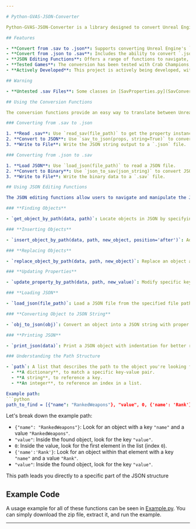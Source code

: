 ```yaml
---

# Python-GVAS-JSON-Converter

Python-GVAS-JSON-Converter is a library designed to convert Unreal Engine's Game Variable and Attribute System (GVAS) files between `.sav` and `.json` formats. It provides a way to read and interpret the binary structure of `.sav` files and translate them into human-readable JSON format, as well as convert JSON back to the original `.sav` format.

## Features

- **Convert from .sav to .json**: Supports converting Unreal Engine's `.sav` files into `.json` format.
- **Convert from .json to .sav**: Includes the ability to convert `.json` files back to the original `.sav` format.
- **JSON Editing Functions**: Offers a range of functions to navigate, manipulate, and modify the specific JSON structure with ease.
- **Tested Games**: The conversion has been tested with Crab Champions, and it may work for other games as well.
- **Actively Developed**: This project is actively being developed, with new features and improvements being added.

## Warning

- **Untested .sav Files**: Some classes in [SavProperties.py](SavConverter/SavProperties.py) may not function correctly with untested `.sav` files, and certain [SavReader.py](SavConverter/SavReader.py) code segments may be broken for untested datatypes. While the library has been designed with flexibility in mind, full compatibility with all `.sav` files cannot be guaranteed at this stage. Efforts will continue to progressively test other games' `.sav` files and refine the code accordingly.

## Using the Conversion Functions

The conversion functions provide an easy way to translate between Unreal Engine's `.sav` and `.json` formats.

### Converting from .sav to .json

1. **Read .sav**: Use `read_sav(file_path)` to get the property instances from the `.sav` file.
2. **Convert to JSON**: Use `sav_to_json(props, string=True)` to convert properties to JSON. Use the `string` parameter to return a JSON string or object.
3. **Write to File**: Write the JSON string output to a `.json` file.

### Converting from .json to .sav

1. **Load JSON**: Use `load_json(file_path)` to read a JSON file.
2. **Convert to Binary**: Use `json_to_sav(json_string)` to convert JSON to binary data.
3. **Write to File**: Write the binary data to a `.sav` file.

## Using JSON Editing Functions

The JSON editing functions allow users to navigate and manipulate the JSON structure using paths, providing functions like:

### **Finding Objects**

- `get_object_by_path(data, path)`: Locate objects in JSON by specifying the path. Returns the object found at the specified path or `None` if the path is not found.

### **Inserting Objects**

- `insert_object_by_path(data, path, new_object, position='after')`: Add a new object at the specified location. Use the `position` parameter to insert before or after the targeted object.

### **Replacing Objects**

- `replace_object_by_path(data, path, new_object)`: Replace an object at the specified path with a new object.

### **Updating Properties**

- `update_property_by_path(data, path, new_value)`: Modify specific keys within an object at the given full path to the property.

### **Loading JSON**

- `load_json(file_path)`: Load a JSON file from the specified file path.

### **Converting Object to JSON String**

- `obj_to_json(obj)`: Convert an object into a JSON string with proper indentation.

### **Printing JSON**

- `print_json(data)`: Print a JSON object with indentation for better readability.

### Understanding the Path Structure

- `path`: A list that describes the path to the object you're looking for. Each element in the list can be:
  - **A dictionary**, to match a specific key-value pair.
  - **A string**, to reference a key.
  - **An integer**, to reference an index in a list.

Example path:
```python
path_to_find = [{"name": "RankedWeapons"}, "value", 0, {'name': 'Rank'}, 'value']
```
Let's break down the example path:

- `{"name": "RankedWeapons"}`: Look for an object with a key `"name"` and a value `"RankedWeapons"`.
- `"value"`: Inside the found object, look for the key `"value"`.
- `0`: Inside the value, look for the first element in the list (index `0`).
- `{'name':'Rank'}`: Look for an object within that element with a key `"name"` and a value `"Rank"`.
- `"value"`: Inside the found object, look for the key `"value"`.

This path leads you directly to a specific part of the JSON structure

## Example Code

A usage example for all of these functions can be seen in [Example.py](Example.py). You can simply download the zip file, extract it, and run the example.

---
```

